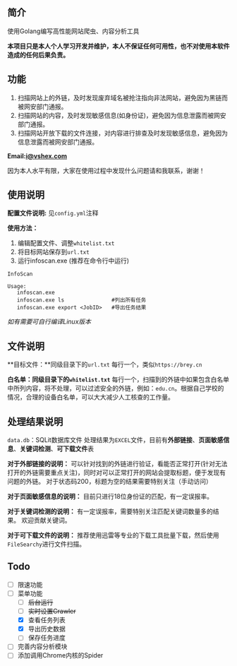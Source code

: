## 简介
使用Golang编写高性能网站爬虫、内容分析工具

**本项目只是本人个人学习开发并维护，本人不保证任何可用性，也不对使用本软件造成的任何后果负责。**
## 功能
1. 扫描网站上的外链，及时发现废弃域名被抢注指向非法网站，避免因为黑链而被网安部门通报。
2. 扫描网站的内容，及时发现敏感信息(如身份证)，避免因为信息泄露而被网安部门通报。
3. 扫描网站开放下载的文件连接，对内容进行排查及时发现敏感信息，避免因为信息泄露而被网安部门通报。

**Email:i@vshex.com**

因为本人水平有限，大家在使用过程中发现什么问题请和我联系，谢谢！

使用说明
--------------------------------------------------------------------------------
**配置文件说明:** 见`config.yml`注释

**使用方法：**
1. 编辑配置文件、调整`whitelist.txt`
2. 将目标网站保存到`url.txt`
3. 运行infoscan.exe (推荐在命令行中运行)
```
InfoScan

Usage:
   infoscan.exe
   infoscan.exe ls               #列出所有任务
   infoscan.exe export <JobID>   #导出任务结果
```

_如有需要可自行编译Linux版本_

## 文件说明

**目标文件：**同级目录下的`url.txt`
每行一个，类似`https://brey.cn`

**白名单：同级目录下的`whitelist.txt`**
每行一个，扫描到的外链中如果包含白名单中所列内容，将不处理，可以过滤安全的外链，例如：`edu.cn`。根据自己学校的情况，合理的设备白名单，可以大大减少人工核查的工作量。

## 处理结果说明

`data.db`：SQLit数据库文件
处理结果为`EXCEL`文件，目前有**外部链接**、**页面敏感信息**、**关键词检测**、**可下载文件**表

**对于外部链接的说明：**
可以针对找到的外链进行验证，看能否正常打开(针对无法打开的外链需要重点关注)，同时对可以正常打开的网站会提取标题，便于发现有问题的外链。
对于状态码200，标题为空的结果需要特别关注（手动访问）

**对于页面敏感信息的说明：**
目前只进行18位身份证的匹配，有一定误报率。

**对于关键词检测的说明：**
有一定误报率，需要特别关注匹配关键词数量多的结果。
欢迎贡献关键词。

**对于可下载文件的说明：**
推荐使用迅雷等专业的下载工具批量下载，然后使用`FileSearchy`进行文件扫描。


## Todo
- [ ] 限速功能
- [ ] 菜单功能 
   - [ ] ~~后台运行~~
   - [ ] ~~实时设置Crawler~~
   - [x] 查看任务列表
   - [x] 导出历史数据
   - [ ] 保存任务进度
- [ ] 完善内容分析模块
- [ ] 添加调用Chrome内核的Spider